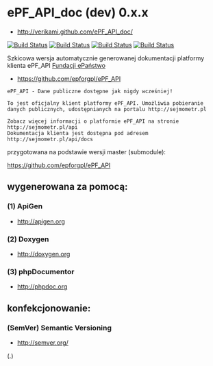 ePF_API_doc (dev) 0.x.x
=======================

* http://verikami.github.com/ePF_API_doc/

[![Build Status](https://travis-ci.org/veriKami/ePF_API_doc.png)](https://travis-ci.org/veriKami/ePF_API_doc)
[![Build Status](https://travis-ci.org/veriKami/ePF_API_doc.png?branch=gh-pages)](https://travis-ci.org/veriKami/ePF_API_doc)
[![Build Status](https://travis-ci.org/veriKami/ePF_API_doc.png?branch=master)](https://travis-ci.org/veriKami/ePF_API_doc)
[![Build Status](https://travis-ci.org/veriKami/ePF_API_doc.png?branch=master,gh-pages)](https://travis-ci.org/veriKami/ePF_API_doc)

Szkicowa wersja automatycznie generowanej dokumentacji platformy klienta ePF_API [Fundacji ePaństwo](http://epanstwo.org.pl/)

* https://github.com/epforgpl/ePF_API

```
ePF_API - Dane publiczne dostępne jak nigdy wcześniej!

To jest oficjalny klient platformy ePF_API. Umożliwia pobieranie 
danych publicznych, udostępnianych na portalu http://sejmometr.pl

Zobacz więcej informacji o platformie ePF_API na stronie http://sejmometr.pl/api
Dokumentacja klienta jest dostępna pod adresem http://sejmometr.pl/api/docs
```

przygotowana na podstawie wersji master (submodule):

https://github.com/epforgpl/ePF_API

wygenerowana za pomocą:
-----------------------

### (1) ApiGen

* http://apigen.org

### (2) Doxygen

* http://doxygen.org

### (3) phpDocumentor

* http://phpdoc.org

konfekcjonowanie:
-----------------

### (SemVer) Semantic Versioning

* http://semver.org/

(.)
